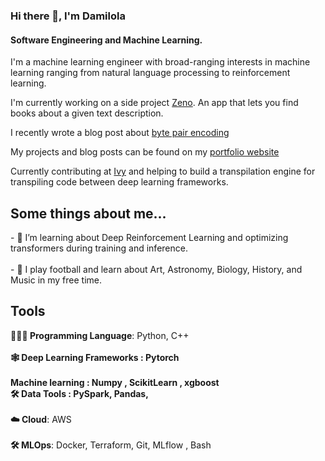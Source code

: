 ### Hi there 👋, I'm Damilola

#### Software Engineering and Machine Learning. 

I'm a machine learning engineer with broad-ranging interests in machine learning ranging from natural language processing to reinforcement learning. 

I'm currently working on a side project [Zeno](https://zeeno.vercel.app). An app that lets you find books about a given text description. </h2>

I recently wrote a blog post about [byte pair encoding](https://medium.com/@oduguwadamilola40/byte-pair-encoding-the-tokenization-algorithm-powering-large-language-models-5055fbdc0153)

My projects and blog posts  can be found on my [portfolio website](https://damilojohn.github.io/)

Currently contributing at [Ivy](https://github.com/unifyai/ivy) and helping to build a transpilation engine for transpiling code between deep learning frameworks.


<h2 >Some things about me...</h2>
- 🌱 I’m learning about Deep Reinforcement Learning  and optimizing transformers during training and inference. <br><br> 
-  🎨 I play football and learn about Art, Astronomy, Biology, History, and Music in my free time.


<h2>Tools</h2>

<p align="left">
 <b>🧑🏾‍💻 Programming Language</b>: Python, C++  <br>
 <br> <b> 🕸 Deep Learning Frameworks : Pytorch </b> <br> 
 <br><b> Machine learning : Numpy , ScikitLearn , xgboost 
<br> <b>🛠 Data Tools </b>: PySpark, Pandas, </b> <br>
<br> <b>☁️ Cloud</b>: AWS <br>
<br> <b>🛠 MLOps</b>: Docker, Terraform, Git, MLflow , Bash <br>







